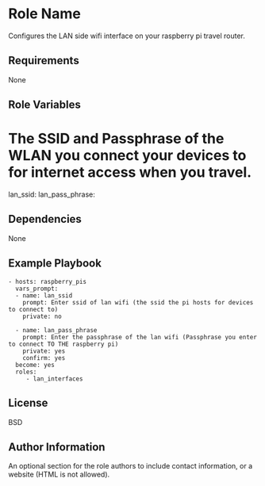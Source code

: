 Role Name
=========

Configures the LAN side wifi interface on your raspberry pi travel router.

Requirements
------------

None

Role Variables
--------------
# The SSID and Passphrase of the WLAN you connect your devices to for internet access when you travel.
lan_ssid:
lan_pass_phrase:

Dependencies
------------

None

Example Playbook
----------------

    - hosts: raspberry_pis
      vars_prompt:
      - name: lan_ssid
        prompt: Enter ssid of lan wifi (the ssid the pi hosts for devices to connect to)
        private: no

      - name: lan_pass_phrase
        prompt: Enter the passphrase of the lan wifi (Passphrase you enter to connect TO THE raspberry pi)
        private: yes
        confirm: yes
      become: yes
      roles:
         - lan_interfaces

License
-------

BSD

Author Information
------------------

An optional section for the role authors to include contact information, or a website (HTML is not allowed).

